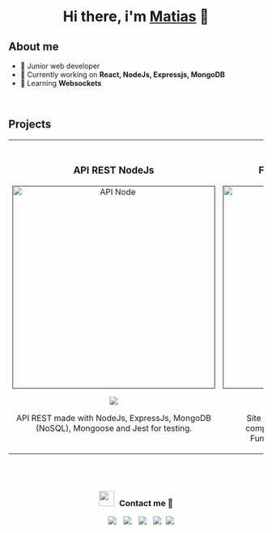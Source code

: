 <div align="center">
<h1 align="center">Hi there, i'm <a href="https://matimatics-portfolio.vercel.app/">Matias</a> 👋</h1>
</div>

## About me

- 📲 Junior web developer
- 🔭 Currently working on **React, NodeJs, Expressjs, MongoDB**
- 🌱 Learning **Websockets**
<br>

## Projects
<table>
<tr>
<td width="50%">
<h3 align="center">API REST NodeJs</h3>
<div align="center">
<a href=""https://github.com/matimatics/backend_nodeJs" target="_blank"><img src="https://user-images.githubusercontent.com/119935414/274287014-6d52241e-dc7d-4c78-b8c2-484a29dbbcaf.jpg" width="400" alt="API Node"></a>
<p>
<a href="https://github.com/matimatics/backend_nodeJs" target="_blank">
<img src="https://img.shields.io/badge/CODE-ff9?style=for-the-badge&logo=github&logoColor=black">
</a>
</p>
<p>API REST made with NodeJs, ExpressJs, MongoDB (NoSQL), Mongoose and Jest for testing.</p>
</div>
                                                                                      
</td>

<td width="50%">
               <br>
<h3 align="center">FrontEnd ReactJs - Tailwind</h3>
<div align="center">                                       
<a href="" target="_blank"><img src="https://user-images.githubusercontent.com/119935414/274288535-29631780-cd58-4bef-b299-8d7b04914317.jpg" width="400" alt="react-blog"></a>
<br>
<p>
<a href="" target="_blank">
<img src="https://img.shields.io/badge/CODE-80ffaa?style=for-the-badge&logo=github&logoColor=black">
</a>
</p>
</p>Site made with ReactJs and TailwindCSS components, for web and mobile version. Functionalities thanks to custom hooks</p>
</div>                                                             
</table>                                                                                 
</div>
<br>
                                                                             
</div>
<br>

<h3 align="center" > <img src="https://media.giphy.com/media/iY8CRBdQXODJSCERIr/giphy.gif" width="30" height="30" style="margin-right: 10px;">Contact me 🤝 </h3>

<p align="center">

 <div align="center"  class="icons-social" style="margin-left: 10px;">
        <a style="margin-left: 10px;"  target="_blank" href="https://www.linkedin.com/in/matias-vargas-8b06a3241/">
		<img src="https://img.icons8.com/doodle/40/000000/linkedin--v2.png"></a>
        <a style="margin-left: 10px;" target="_blank" href="https://github.com/matimatics">
		<img src="https://img.icons8.com/doodle/40/000000/github--v1.png"></a>
	<a style="margin-left: 10px;" target="_blank" href="https://www.instagram.com/vargasmatias/">
		<img src="https://img.icons8.com/doodle/40/000000/instagram-new--v2.png"></a>
	<a style="margin-left: 10px;" target="_blank" href="https://twitter.com/MatiasVargas">
		<img src="https://img.icons8.com/doodle/1x/twitter-squared--v2.png" ></a>
	<a style="margin-left: 5px;" target="_blank" href="https://github.com/matimatics/matimatics/files/12870546/CV_Dev_FR_Vargas_Matias.pdf">
		<img src="https://img.icons8.com/plasticine/0.5x/resume.png" ></a>
      </div>

</p>
